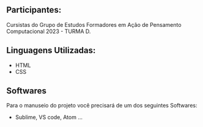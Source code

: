 ## Participantes: 

Cursistas do Grupo de Estudos Formadores em Ação de Pensamento Computacional 2023 - TURMA D.

## Linguagens Utilizadas: 

- HTML
- CSS

## Softwares

Para o manuseio do projeto você precisará de um dos seguintes Softwares: 

- Sublime, VS code, Atom ... 


